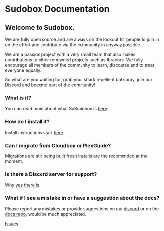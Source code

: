 # Sudobox Documentation

## Welcome to Sudobox.
We are fully open source and are always on the lookout for people to join in on the effort and contribute via the community in anyway possible.

We are a passion project with a very small team that also makes contributions to other renowned projects such as Ibracorp. We fully encourage all members of the community to learn, discourse and to treat everyone equally.

So what are you waiting for, grab your shark repellent bat spray, join our Discord and become part of the community!

### What is it?
You can read more about what SaSudobox is [here](https://sudobox.io).

### How do I install it?
Install instructions start [here](Get-Started/Installation/installer.md).

### Can I migrate from Cloudbox or PlexGuide?
Migrations are still being built fresh installs are the recomended at the moment.

### Is there a Discord server for support?
Why [yes there is](https://discord.gg/JHUfBunU).

### What if I see a mistake in or have a suggestion about the docs?
Please report any mistakes or provide suggestions on our [discord](https://discord.gg/JHUfBunU) or on the [docs repo](https://github.com/sudobox-io/sb-documentation), would be much appreciated.

[Issues](https://github.com/sudobox-io/sb-documentation/issues)
